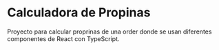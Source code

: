 # Calculadora de Propinas

Proyecto para calcular proprinas de una order donde se usan diferentes componentes de React con TypeScript.